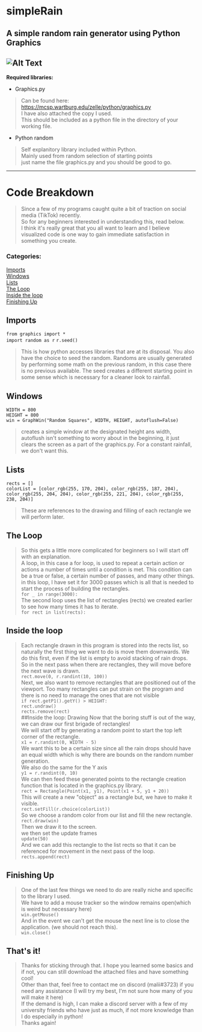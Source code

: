 # simpleRain
A simple random rain generator using Python Graphics
---
![Alt Text](https://media.giphy.com/media/yxRG4PjaTjHF76dHS2/giphy.gif)
---
**Required libraries:**
- Graphics.py
> Can be found here:<br/>
https://mcsp.wartburg.edu/zelle/python/graphics.py<br/>
>I have also attached the copy I used.<br/>
> This should be included as a python file in the directory of your working file.
- Python random
> Self explanitory library included within Python.<br/>
> Mainly used from random selection of starting points<br/>
>just name the file graphics.py and you should be good to go.<br/>
---
# Code Breakdown
> Since a few of my programs caught quite a bit of traction on social media (TikTok) recently.<br/>
> So for any beginners interested in understanding this, read below.<br/>
> I think it's really great that you all want to learn and I believe visualized code is one way to gain immediate satisfaction in something you create.
### Categories:
[Imports](https://github.com/frankpop10/simpleRain#imports)<br/>
[Windows](https://github.com/frankpop10/simpleRain#windows)<br/>
[Lists](https://github.com/frankpop10/simpleRain#lists)<br/>
[The Loop](https://github.com/frankpop10/simpleRain#the-loop)<br/>
[Inside the loop](https://github.com/frankpop10/simpleRain#inside-the-loop)<br/>
[Finishing Up](https://github.com/frankpop10/simpleRain#finishing-up)<br/>
## Imports
`from graphics import *`<br/>
`import random as r`
`r.seed()`
> This is how python accesses libraries that are at its disposal.
> You also have the choice to seed the random. Randoms are usually generated by performing some math on the previous random, in this case there is no previous available. The seed creates a different starting point in some sense which is necessary for a cleaner look to rainfall.
## Windows
`WIDTH = 800`<br/>
`HEIGHT = 800`<br/>
`win = GraphWin("Random Squares", WIDTH, HEIGHT, autoflush=False)`
> creates a simple window at the designated height ans width, autoflush isn't something to worry about in the beginning, it just clears the screen as a part of the graphics.py. For a constant rainfall, we don't want this.
## Lists
`rects = []`<br/>
`colorList = [color_rgb(255, 170, 204), color_rgb(255, 187, 204), color_rgb(255, 204, 204), color_rgb(255, 221, 204), color_rgb(255, 238, 204)]`<br/>
> These are references to the drawing and filling of each rectangle we will perform later.<br/>
## The Loop
>So this gets a little more complicated for beginners so I will start off with an explanation.<br/>
> A loop, in this case a for loop, is used to repeat a certain action or actions a number of times until a condition is met. This condition can be a true or false, a certain number of passes, and many other things.
>in this loop, I have set it for 3000 passes which is all that is needed to start the process of building the rectangles.<br/>
`for _ in range(3000):`<br/>
>The second loop uses the list of rectangles (rects) we created earlier to see how many times it has to iterate.<br/>
`for rect in list(rects): `<br/>
## Inside the loop
> Each rectangle drawn in this program is stored into the rects list, so naturally the first thing we want to do is move them downwards. We do this first, even if the list is empty to avoid stacking of rain drops. So in the next pass when there are rectangles, they will move before the next wave is drawn.<br/>
`rect.move(0, r.randint(10, 100))`<br/>
> Next, we also want to remove rectangles that are positioned out of the viewport. Too many rectangles can put strain on the program and there is no need to manage the ones that are not visible<br/>
`if rect.getP1().getY() > HEIGHT:`<br/>
`rect.undraw()`<br/>
`rects.remove(rect)`<br/>
 ##Inside the loop: Drawing
> Now that the boring stuff is out of the way, we can draw our first brigade of rectangles!<br/>
> We will start off by generating a random point to start the top left corner of the rectangle.<br/>
`x1 = r.randint(0, WIDTH - 5)`<br/>
> We want this to be a certain size since all the rain drops should have an equal width which is why there are bounds on the random number generation.<br/>
> We also do the same for the Y axis<br/>
`y1 = r.randint(0, 10)`<br/>
>We can then feed these generated points to the rectangle creation function that is located in the graphics.py library.<br/>
`rect = Rectangle(Point(x1, y1), Point(x1 + 5, y1 + 20))`<br/>
>This will create a new "object" as a rectangle but, we have to make it visible.<br/>
`rect.setFill(r.choice(colorList))`<br/>
> So we choose a random color from our list and fill the new rectangle.<br/>
`rect.draw(win)`<br/>
>Then we draw it to the screen.<br/>
>we then set the update frames<br/>
`update(50)`<br/>
>And we can add this rectangle to the list rects so that it can be referenced for movement in the next pass of the loop.<br/>
`rects.append(rect)`<br/>
## Finishing Up
> One of the last few things we need to do are really niche and specific to the library I used.<br/>
> We have to add a mouse tracker so the window remains open(which is weird but necessary here)<br/>
`win.getMouse()`<br/>
> And in the event we can't get the mouse the next line is to close the application. (we should not reach this).<br/>
`win.close()`<br/>
## That's it!
> Thanks for sticking through that. I hope you learned some basics and if not, you can still download the attached files and have something cool!<br/>
> Other than that, feel free to contact me on discord (malii#3723) if you need any assistance (I will try my best, I'm not sure how many of you will make it here)<br/>
> If the demand is high, I can make a discord server with a few of my university friends who have just as much, if not more knowledge than I do especially in python!<br/>
>Thanks again!
